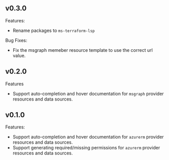 ## v0.3.0
Features:
- Rename packages to `ms-terraform-lsp`

Bug Fixes:
- Fix the msgraph memeber resource template to use the correct url value.

## v0.2.0

Features
- Support auto-completion and hover documentation for `msgraph` provider resources and data sources.

## v0.1.0

Features:
- Support auto-completion and hover documentation for `azurerm` provider resources and data sources.
- Support generating required/missing permissions for `azurerm` provider resources and data sources.

